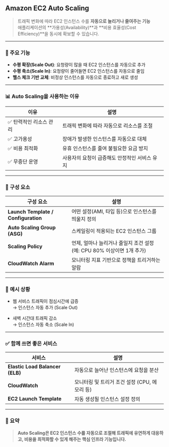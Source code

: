 ## Amazon EC2 Auto Scaling

> 트래픽 변화에 따라 EC2 인스턴스 수를 **자동으로 늘리거나 줄여주는 기능**  
> 애플리케이션의 **가용성(Availability)**과 **비용 효율성(Cost Efficiency)**을 동시에 확보할 수 있습니다.

---

### 🔧 주요 기능

- **수평 확장(Scale Out)**: 요청량이 많을 때 EC2 인스턴스를 자동으로 추가
- **수평 축소(Scale In)**: 요청량이 줄어들면 EC2 인스턴스를 자동으로 줄임
- **헬스 체크 기반 교체**: 비정상 인스턴스를 자동으로 종료하고 새로 생성

---

### 📊 Auto Scaling을 사용하는 이유

| 이유 | 설명 |
|------|------|
| ✅ 탄력적인 리소스 관리 | 트래픽 변화에 따라 자동으로 리소스를 조절 |
| ✅ 고가용성 | 장애가 발생한 인스턴스를 자동으로 대체 |
| ✅ 비용 최적화 | 유휴 인스턴스를 줄여 불필요한 요금 방지 |
| ✅ 무중단 운영 | 사용자의 요청이 급증해도 안정적인 서비스 유지 |

---

### 🧱 구성 요소

| 구성 요소 | 설명 |
|-----------|------|
| **Launch Template / Configuration** | 어떤 설정(AMI, 타입 등)으로 인스턴스를 띄울지 정의 |
| **Auto Scaling Group (ASG)** | 스케일링이 적용되는 EC2 인스턴스 그룹 |
| **Scaling Policy** | 언제, 얼마나 늘리거나 줄일지 조건 설정 (예: CPU 80% 이상이면 1개 추가) |
| **CloudWatch Alarm** | 모니터링 지표 기반으로 정책을 트리거하는 알람 |

---

### 🧠 예시 상황

- 웹 서비스 트래픽이 점심시간에 급증  
  → 인스턴스 자동 추가 (Scale Out)

- 새벽 시간대 트래픽 감소  
  → 인스턴스 자동 축소 (Scale In)

---

### ✅ 함께 쓰면 좋은 서비스

| 서비스 | 설명 |
|--------|------|
| **Elastic Load Balancer (ELB)** | 자동으로 늘어난 인스턴스에 요청을 분산 |
| **CloudWatch** | 모니터링 및 트리거 조건 설정 (CPU, 메모리 등) |
| **EC2 Launch Template** | 자동 생성될 인스턴스 설정 정의 |

---

### 📌 요약

> **Auto Scaling은 EC2 인스턴스 수를 자동으로 조절해 트래픽에 유연하게 대응하고, 비용을 최적화할 수 있게 해주는 핵심 인프라 기능입니다.**

